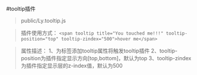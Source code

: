 #tooltip插件

>public/Ly.tooltip.js

>插件使用方式：
>`<span tooltip title="You touched me!!!" tooltip-position="top" tooltip-zindex="500">hover me</span>`

>属性描述：
>1、为标签添加tooltip属性将触发tooltip插件
>2、tooltip-position为插件指定显示方向[top,bottom]，默认为top
>3、tooltip-zindex为插件指定显示层的z-index值，默认为500